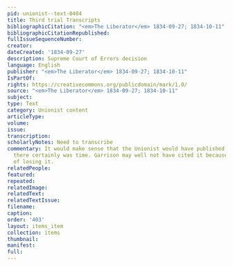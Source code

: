 ```yaml
---
pid: unionist--text-0404
title: Third trial Transcripts
bibliographicCitation: "<em>The Liberator</em> 1834-09-27; 1834-10-11"
bibliographicCitationRepublished: 
fullIssueSequenceNumber: 
creator: 
dateCreated: '1834-09-27'
description: Supreme Court of Errors decision
language: English
publisher: "<em>The Liberator</em> 1834-09-27; 1834-10-11"
IsPartOf: 
rights: https://creativecommons.org/publicdomain/mark/1.0/
source: "<em>The Liberator</em> 1834-09-27; 1834-10-11"
subject: 
type: Text
category: Unionist content
articleType: 
volume: 
issue: 
transcription: 
scholarlyNotes: Need to transcribe
commentary: It would make sense that the Unionist would have published this trial;
  there certainly was time. Garrison may well not have cited it because of the embarrasment
  of losing it.
relatedPeople: 
featured: 
repeated: 
relatedImage: 
relatedText: 
relatedTextIssue: 
filename: 
caption: 
order: '403'
layout: items_item
collection: items
thumbnail: 
manifest: 
full: 
---
```

